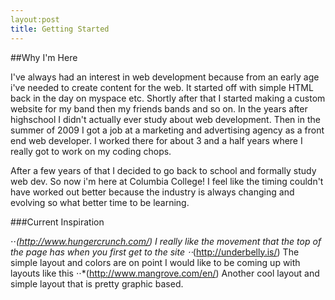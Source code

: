 ```yaml
---
layout:post
title: Getting Started
---
```


##Why I'm Here

I've always had an interest in web development because from an early age i've needed to create content for the web.  It started off with simple HTML back in the day on myspace etc.  Shortly after that I started making a custom website for my band then my friends bands and so on.  In the years after highschool I didn't actually ever study about web development.  Then in the summer of 2009 I got a job at a marketing and advertising agency as a front end web developer.  I worked there for about 3 and a half years where I really got to work on my coding chops.  

After a few years of that I decided to go back to school and formally study web dev.  So now i'm here at Columbia College!  I feel like the timing couldn't have worked out better because the industry is always changing and evolving so what better time to be learning.  

###Current Inspiration

⋅⋅*(http://www.hungercrunch.com/) I really like the movement that the top of the page has when you first get to the site
⋅⋅*(http://underbelly.is/) The simple layout and colors are on point I would like to be coming up with layouts like this
⋅⋅*(http://www.mangrove.com/en/) Another cool layout and simple layout that is pretty graphic based.
